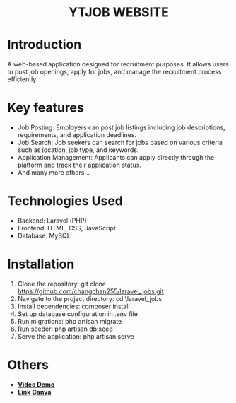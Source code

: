 <h1 align="center">
      YTJOB WEBSITE 

</h1>

# Introduction
A web-based application designed for recruitment purposes. It allows users to post job openings, apply for jobs, and manage the recruitment process efficiently.
</h1>

# Key features
* Job Posting: Employers can post job listings including job descriptions, requirements, and application deadlines.
* Job Search: Job seekers can search for jobs based on various criteria such as location, job type, and keywords.
* Application Management: Applicants can apply directly through the platform and track their application status.
* And many more others...

# Technologies Used
* Backend: Laravel (PHP)
* Frontend: HTML, CSS, JavaScript
* Database: MySQL

# Installation
1. Clone the repository: git clone https://github.com/changchan255/laravel_jobs.git
2. Navigate to the project directory: cd \laravel_jobs
3. Install dependencies: composer install
4. Set up database configuration in .env file
5. Run migrations: php artisan migrate
6. Run seeder: php artisan db:seed
7. Serve the application: php artisan serve

# Others
- **[Video Demo](https://drive.google.com/file/d/1u_hVPp_DqwAIIXfx9d7vFJQK0rvNMncr/view?usp=sharing)**
- **[Link Canva](https://www.canva.com/design/DAF0zg7GSXU/2rJDE_qa601TgmABgN9yDw/edit?utm_content=DAF0zg7GSXU&utm_campaign=designshare&utm_medium=link2&utm_source=sharebutton)**



